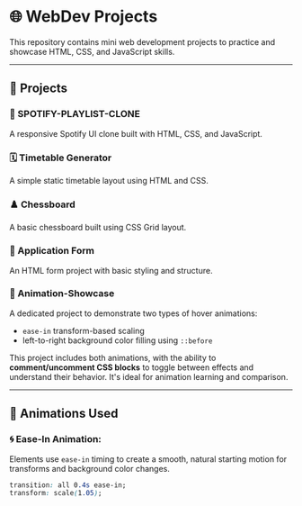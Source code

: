 ﻿# 🌐 WebDev Projects

This repository contains mini web development projects to practice and showcase HTML, CSS, and JavaScript skills.

---

## 📁 Projects

### 🎵 SPOTIFY-PLAYLIST-CLONE  
A responsive Spotify UI clone built with HTML, CSS, and JavaScript.

### 🗓️ Timetable Generator  
A simple static timetable layout using HTML and CSS.

### ♟️ Chessboard  
A basic chessboard built using CSS Grid layout.

### 📝 Application Form  
An HTML form project with basic styling and structure.

### 🎨 Animation-Showcase  
A dedicated project to demonstrate two types of hover animations:
- `ease-in` transform-based scaling
- left-to-right background color filling using `::before`

This project includes both animations, with the ability to **comment/uncomment CSS blocks** to toggle between effects and understand their behavior. It's ideal for animation learning and comparison.

---

## 🌈 Animations Used

### 🌀 Ease-In Animation:
Elements use `ease-in` timing to create a smooth, natural starting motion for transforms and background color changes.

```css
transition: all 0.4s ease-in;
transform: scale(1.05);

